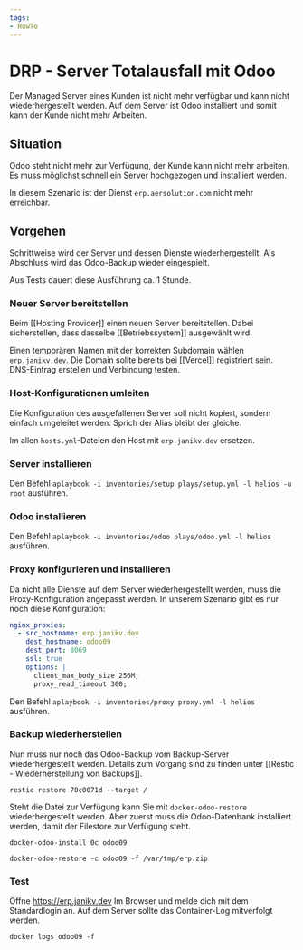 ```yaml
---
tags:
- HowTo
---
```

# DRP - Server Totalausfall mit Odoo

Der Managed Server eines Kunden ist nicht mehr verfügbar und kann nicht wiederhergestellt werden. Auf dem Server ist Odoo installiert und somit kann der Kunde nicht mehr Arbeiten.

## Situation

Odoo steht nicht mehr zur Verfügung, der Kunde kann nicht mehr arbeiten. Es muss möglichst schnell ein Server hochgezogen und installiert werden.

In diesem Szenario ist der Dienst `erp.aersolution.com` nicht mehr erreichbar.

## Vorgehen

Schrittweise wird der Server und dessen Dienste wiederhergestellt. Als Abschluss wird das Odoo-Backup wieder eingespielt.

Aus Tests dauert diese Ausführung ca. 1 Stunde.

### Neuer Server bereitstellen

Beim [[Hosting Provider]] einen neuen Server bereitstellen. Dabei sicherstellen, dass dasselbe [[Betriebssystem]] ausgewählt wird.

Einen temporären Namen mit der korrekten Subdomain wählen `erp.janikv.dev`. Die Domain sollte bereits bei [[Vercel]] registriert sein.  DNS-Eintrag erstellen und Verbindung testen.

### Host-Konfigurationen umleiten

Die Konfiguration des ausgefallenen Server soll nicht kopiert, sondern einfach umgeleitet werden. Sprich der Alias bleibt der gleiche.

Im allen `hosts.yml`-Dateien den Host mit `erp.janikv.dev` ersetzen.

### Server installieren

Den Befehl `aplaybook -i inventories/setup plays/setup.yml -l helios -u root` ausführen.

### Odoo installieren

Den Befehl `aplaybook -i inventories/odoo plays/odoo.yml -l helios` ausführen.

### Proxy konfigurieren und installieren

Da nicht alle Dienste auf dem Server wiederhergestellt werden, muss die Proxy-Konfiguration angepasst werden. In unserem Szenario gibt es nur noch diese Konfiguration:

```yml
nginx_proxies:
  - src_hostname: erp.janikv.dev
    dest_hostname: odoo09
    dest_port: 8069
    ssl: true
    options: |
      client_max_body_size 256M;
      proxy_read_timeout 300;
```

Den Befehl `aplaybook -i inventories/proxy proxy.yml -l helios` ausführen.

### Backup wiederherstellen

Nun muss nur noch das Odoo-Backup vom Backup-Server wiederhergestellt werden. Details zum Vorgang sind zu finden unter [[Restic - Wiederherstellung von Backups]].

`restic restore 70c0071d --target /`

Steht die Datei zur Verfügung kann Sie mit `docker-odoo-restore` wiederhergestellt werden. Aber zuerst muss die Odoo-Datenbank installiert werden, damit der Filestore zur Verfügung steht.

`docker-odoo-install 0c odoo09`

`docker-odoo-restore -c odoo09 -f /var/tmp/erp.zip`

### Test

Öffne <https://erp.janikv.dev> Im Browser und melde dich mit dem Standardlogin an. Auf dem Server sollte das Container-Log mitverfolgt werden.

`docker logs odoo09 -f`